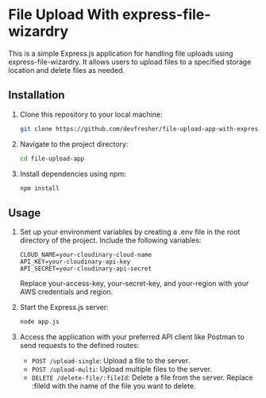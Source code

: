 # File Upload With express-file-wizardry

This is a simple Express.js application for handling file uploads using express-file-wizardry. It allows users to upload files to a specified storage location and delete files as needed.

## Installation

1. Clone this repository to your local machine:

    ```bash
    git clone https://github.com/devfresher/file-upload-app-with-express-file-wizardry.git
    ```

2. Navigate to the project directory:

    ```bash
    cd file-upload-app
    ```

3. Install dependencies using npm:

    ```bash
    npm install
    ```

## Usage

1. Set up your environment variables by creating a .env file in the root directory of the project. Include the following variables:

    ```plaintext
    CLOUD_NAME=your-cloudinary-cloud-name
    API_KEY=your-cloudinary-api-key
    API_SECRET=your-cloudinary-api-secret
    ```

    Replace your-access-key, your-secret-key, and your-region with your AWS credentials and region.

2. Start the Express.js server:

    ```bash
    node app.js
    ```

3. Access the application with your preferred API client like Postman to send requests to the defined routes:
    - `POST /upload-single`: Upload a file to the server.
    - `POST /upload-multi`: Upload multiple files to the server.
    - `DELETE /delete-file/:fileId`: Delete a file from the server. Replace :fileId with the name of the file you want to delete.
